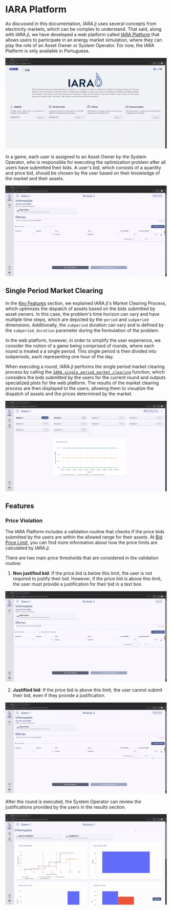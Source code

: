 # IARA Platform

As discussed in this documentation, IARA.jl uses several concepts from electricity markets, which can be complex to understand.
That said, along with IARA.jl, we have developed a web platform called [IARA Platform](https://iara.psr-inc.com/) that allows users to participate in an energy market simulation, where they can play the role of an Asset Owner or System Operator.
For now, the IARA Platform is only available in Portuguese.

![IARA Platform Screenshot](assets/iara_platform.gif)

In a game, each user is assigned to an Asset Owner by the System Operator, who is responsible for executing the optimization problem after all users have submitted their bids.
A user's bid, which consists of a quantity and price bid, should be chosen by the user based on their knowledge of the market and their assets.

![IARA Platform Bidding](assets/bidding.gif)

## Single Period Market Clearing

In the [Key Features](key_features.md#the-market-clearing-process) section, we explained IARA.jl's Market Clearing Process, which optimizes the dispatch of assets based on the bids submitted by asset owners.
In this case, the problem's time horizon can vary and have multiple time steps, which are depicted by the `period` and `subperiod` dimensions.
Additionally, the `subperiod` duration can vary and is defined by the `subperiod_duration` parameter during the formulation of the problem.

In the web platform, however, in order to simplify the user experience, we consider the notion of a game being comprised of rounds, where each round is treated a a single period.
This single period is then divided into subperiods, each representing one hour of the day.

When executing a round, IARA.jl performs the single period market clearing process by calling the [`IARA.single_period_market_clearing`](@ref) function, which considers the bids submitted by the users for the current round and outputs specialized plots for the web platform.
The results of the market clearing process are then displayed to the users, allowing them to visualize the dispatch of assets and the prices determined by the market.

![IARA Platform Bidding](assets/running.gif)

## Features

### Price Violation

The IARA Platform includes a validation routine that checks if the price bids submitted by the users are within the allowed range for their assets.
At [Bid Price Limit](bid_limits.md#bid-price-limit), you can find more information about how the price limits are calculated by IARA.jl.

There are two main price thresholds that are considered in the validation routine:
1. **Non justified bid**: If the price bid is below this limit, the user is not required to justify their bid. 
However, if the price bid is above this limit, the user must provide a justification for their bid in a text box.

![IARA Platform Bidding](assets/justification.gif)


2. **Justified bid**: If the price bid is above this limit, the user cannot submit their bid, even if they provide a justification.

![IARA Platform Bidding](assets/no_justification.gif)


After the round is executed, the System Operator can review the justifications provided by the users in the results section.

![IARA Platform Bidding](assets/reading_justification.gif)
